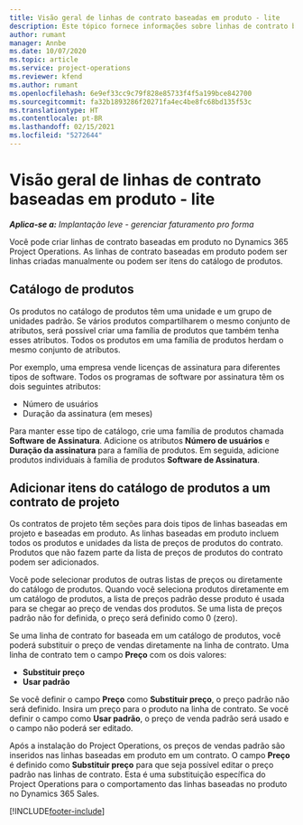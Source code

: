 ```yaml
---
title: Visão geral de linhas de contrato baseadas em produto - lite
description: Este tópico fornece informações sobre linhas de contrato baseadas em produto.
author: rumant
manager: Annbe
ms.date: 10/07/2020
ms.topic: article
ms.service: project-operations
ms.reviewer: kfend
ms.author: rumant
ms.openlocfilehash: 6e9ef33cc9c79f828e85733f4f5a199bce842700
ms.sourcegitcommit: fa32b1893286f20271fa4ec4be8fc68bd135f53c
ms.translationtype: HT
ms.contentlocale: pt-BR
ms.lasthandoff: 02/15/2021
ms.locfileid: "5272644"
---
```

# <a name="product-based-contract-lines-overview---lite"></a>Visão geral de linhas de contrato baseadas em produto - lite

_**Aplica-se a:** Implantação leve - gerenciar faturamento pro forma_

Você pode criar linhas de contrato baseadas em produto no Dynamics 365 Project Operations. As linhas de contrato baseadas em produto podem ser linhas criadas manualmente ou podem ser itens do catálogo de produtos.

## <a name="product-catalog"></a>Catálogo de produtos

Os produtos no catálogo de produtos têm uma unidade e um grupo de unidades padrão. Se vários produtos compartilharem o mesmo conjunto de atributos, será possível criar uma família de produtos que também tenha esses atributos. Todos os produtos em uma família de produtos herdam o mesmo conjunto de atributos.

Por exemplo, uma empresa vende licenças de assinatura para diferentes tipos de software. Todos os programas de software por assinatura têm os dois seguintes atributos:

- Número de usuários
- Duração da assinatura (em meses)

Para manter esse tipo de catálogo, crie uma família de produtos chamada **Software de Assinatura**. Adicione os atributos **Número de usuários** e **Duração da assinatura** para a família de produtos. Em seguida, adicione produtos individuais à família de produtos **Software de Assinatura**.

## <a name="add-product-catalog-items-to-a-project-contract"></a>Adicionar itens do catálogo de produtos a um contrato de projeto

Os contratos de projeto têm seções para dois tipos de linhas baseadas em projeto e baseadas em produto. As linhas baseadas em produto incluem todos os produtos e unidades da lista de preços de produtos do contrato. Produtos que não fazem parte da lista de preços de produtos do contrato podem ser adicionados.

Você pode selecionar produtos de outras listas de preços ou diretamente do catálogo de produtos. Quando você seleciona produtos diretamente em um catálogo de produtos, a lista de preços padrão desse produto é usada para se chegar ao preço de vendas dos produtos. Se uma lista de preços padrão não for definida, o preço será definido como 0 (zero).

Se uma linha de contrato for baseada em um catálogo de produtos, você poderá substituir o preço de vendas diretamente na linha de contrato. Uma linha de contrato tem o campo **Preço** com os dois valores:

- **Substituir preço**
- **Usar padrão**

Se você definir o campo **Preço** como **Substituir preço**, o preço padrão não será definido. Insira um preço para o produto na linha de contrato. Se você definir o campo como **Usar padrão**, o preço de venda padrão será usado e o campo não poderá ser editado.

Após a instalação do Project Operations, os preços de vendas padrão são inseridos nas linhas baseadas em produto em um contrato. O campo **Preço** é definido como **Substituir preço** para que seja possível editar o preço padrão nas linhas de contrato. Esta é uma substituição específica do Project Operations para o comportamento das linhas baseadas no produto no Dynamics 365 Sales.


[!INCLUDE[footer-include](../../includes/footer-banner.md)]